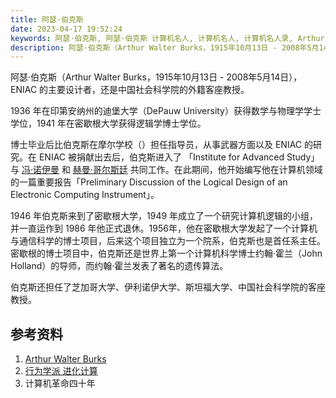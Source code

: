 ```yaml
---
title: 阿瑟·伯克斯
date: 2023-04-17 19:52:24
keywords: 阿瑟·伯克斯, 阿瑟·伯克斯 计算机名人, 计算机名人, 计算机名人录, Arthur Burks, Arthur Walter Burks
description: 阿瑟·伯克斯（Arthur Walter Burks，1915年10月13日 - 2008年5月14日），ENIAC 的主要设计者，还是中国社会科学院的外籍客座教授。
---
```


阿瑟·伯克斯（Arthur Walter Burks，1915年10月13日 - 2008年5月14日），ENIAC 的主要设计者，还是中国社会科学院的外籍客座教授。

1936 年在印第安纳州的迪堡大学（DePauw University）获得数学与物理学学士学位，1941 年在密歇根大学获得逻辑学博士学位。

博士毕业后比伯克斯在摩尔学校（）担任指导员，从事武器方面以及 ENIAC 的研究。在 ENIAC 被捐献出去后，伯克斯进入了 「Institute for Advanced Study」与 [冯·诺伊曼](http://www.edulinks.cn/2021/01/17/20210117-john-von-neumann/) 和 [赫曼·哥尔斯廷](http://www.edulinks.cn/2021/04/11/20210411-herman-goldstine/) 共同工作。在此期间，他开始编写他在计算机领域的一篇重要报告「Preliminary Discussion of the Logical Design of an Electronic Computing Instrument」。

1946 年伯克斯来到了密歇根大学，1949 年成立了一个研究计算机逻辑的小组，并一直运作到 1986 年他正式退休。1956年，他在密歇根大学发起了一个计算机与通信科学的博士项目，后来这个项目独立为一个院系，伯克斯也是首任系主任。密歇根的博士项目中，伯克斯还是世界上第一个计算机科学博士约翰·霍兰（John Holland）的导师，而约翰·霍兰发表了著名的遗传算法。

伯克斯还担任了芝加哥大学、伊利诺伊大学、斯坦福大学、中国社会科学院的客座教授。



## 参考资料

1. [Arthur Walter Burks](https://history.computer.org/pioneers/burks-aw.html)
1. [行为学派 进化计算](https://blog.csdn.net/qq_45540735/article/details/126470929)
1. 计算机革命四十年
